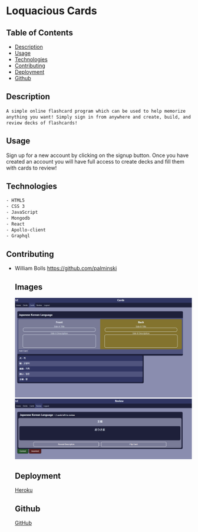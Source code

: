 # Loquacious Cards
  ## Table of Contents
  
  - [Description](#description)
  - [Usage](#usage)
  - [Technologies](#technologies)
  - [Contributing](#contributing)
  - [Deployment](#deployment)
  - [Github](#github)
  
  ## Description
 
    A simple online flashcard program which can be used to help memorize anything you want! Simply sign in from anywhere and create, build, and review decks of flashcards!


  ## Usage
  
  Sign up for a new account by clicking on the signup button. Once you have created an account you will have full access to create decks and fill them with cards to review!
  
  ## Technologies

    - HTML5
    - CSS 3
    - JavaScript
    - Mongodb
    - React
    - Apollo-client
    - Graphql

  ## Contributing
    

- William Bolls https://github.com/palminski

  
  ## Images

  <img src="./Screenshot1.PNG">
  <img src="./Screenshot2.PNG">



  ## Deployment

  [Heroku](https://loquacious-conversationalist.herokuapp.com/)

  ## Github

  [GitHub](https://github.com/palminski/loquacious-conversationalist)

